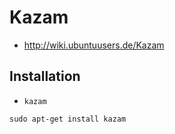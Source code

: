 # Kazam

+   <http://wiki.ubuntuusers.de/Kazam>



## Installation

+   `kazam`

<!---->

    sudo apt-get install kazam
